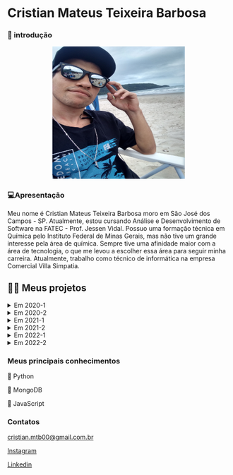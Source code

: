 # Cristian Mateus Teixeira Barbosa


### :book: introdução



<body>

  <div align="center">
    <kbd><img src="https://github.com/CristianMateusTB/TG_PORTIFOLIO/blob/main/assets/Cristian.jpg" width="300px" height="300px"/></kbd>
  </div>






</body>

### :computer:Apresentação

Meu nome é Cristian Mateus Teixeira Barbosa moro em São José dos Campos - SP. Atualmente, estou cursando Análise e Desenvolvimento de Software na FATEC - Prof. Jessen Vidal. Possuo uma formação técnica em Química pelo Instituto Federal de Minas Gerais, mas não tive um grande interesse pela área de química. Sempre tive uma afinidade maior com a área de tecnologia, o que me levou a escolher essa área para seguir minha carreira. Atualmente, trabalho como técnico de informática na empresa Comercial Villa Simpatia.



## :man_technologist: Meus projetos

<details>
  <summary>Em 2020-1</summary>
O projeto integrador no início de 2020 foi um aplicativo de segurança domiciliar desenvolvido para inovar o mercado de segurança, oferecendo facilidade e funcionalidade para que os usuários tenham autonomia na proteção de seus lares


##### :man_teacher: Parceiro Acadêmico:

FATEC - Prof. Jessen Vidal, proposto pelo Prof. Jean Carlos Lourenço Costa da disciplina de Programação em Microinformática.

##### :warning: Problema:

Falta de segurança a longa distancia 

##### :bulb: Solução:

Aplicativo de segurança doméstica, que traz aos usuários conforto, segurança e praticidade, possibilitando controle e monitoramento através de qualquer lugar, por meio de um aparelho móvel conectado à internet.

##### :computer: Tecnologias Utilizadas:

 [kodular](https://www.kodular.io)  - É uma linguagem visual de blocos para criar aplicativos Android, O Kodular foi a principal tecnologia do projeto, pois através dela que o aplicativo foi construído.

[Firebase](https://firebase.google.com/products/realtime-database/?utm_source=google&utm_medium=cpc&utm_campaign=latam-BR-all-pt-dr-SKWS-all-all-trial-e-dr-1011454-LUAC0008679&utm_content=text-ad-none-any-DEV_c-CRE_429626774316-ADGP_Hybrid%20%7C%20SKWS%20-%20EXA%20%7C%20Txt%20~%20Compute_Firebase-KWID_43700066431125567-kwd-312330826250&utm_term=KW_firebase-ST_Firebase&gclid=CjwKCAjwrqqSBhBbEiwAlQeqGi-Fsw0Zm0CZHlbUi-l5d_oEqcTx9shZNZD5AGjEdP--fGkoiY1kfBoCE4EQAvD_BwE&gclsrc=aw.ds) - É uma plataforma desenvolvida pelo Google para a criação de aplicativos móveis e web, Foi utilizado para guardar informações e autenticar clientes no sistema.

Droidcam - É uma aplicação para Android que permite usufruir da câmara e micro do dispositivo móvel a partir de qualquer lugar, foi utilizado para a integração da câmera com o sistema

##### :link: Contribuições pessoais :

Nesse projeto contribui com a programação a linkagem da câmera ao aplicativo utilizando kodular, integração do aplicativo com o firebase e airtable e com a prototipação do front-end desse projeto.

##### Hard skill:

Firebase - sei com autonomia
Kodular - sei fazer com autonomia.
airtable - sei fazer com ajuda.

##### Soft skills:

**Comunicação** - Foi de grande importância para o desenvolvimento do projeto, e se tornou crucial para o projeto pois havia começado da pandemia e tivemos que continuar EAD o que dificultou no começo a comunicação.

**planejamento** - Foi necessário o planejamento constante para definirmos os estágios de desenvolvimento do projeto e de como organizaríamos as tarefas dos projetos.

**Criatividade** - Foi necessário a criatividade para contornarmos os problemas.

##### [GIT do projeto](https://github.com/Rafael-BD/SlimSystem-API)


**Vídeos do projeto:**

- [Câmera de segurança](https://drive.google.com/file/d/1ZTmHyagF4pVJgk02Pg6iP88g4zk6GSTO/view?usp=sharing)
- [Chamadas de Emergência](https://drive.google.com/file/d/1ZZMmOgKXKVMSb6pout-qUtOB4mkpSJ-r/view?usp=sharing)
  </details>



<details>
  <summary>Em 2020-2</summary>
Foi desenvolvido um aplicativo de gerenciamento para controle da jornada de trabalho dos motoristas de forma parametrizável, visando funcionalidades de planejamento, acompanhamento e controle.



##### :man_teacher: Parceiro Acadêmico:

[IACIT](https://www.iacit.com.br) - Desenvolvimento de produtos e sistemas aplicados ao Auxílio do Controle e do Tráfego Aéreo e Marítimo; Defesa e Segurança Pública; Fábrica de Software; Meteorologia; Pesquisa, Desenvolvimento e Inovação e Telemetria.

##### :warning: Problema:

Falta de gerenciamento e obtenção atualizações de status durante a jornada de trabalho dos motoristas.

##### :bulb: Solução:

Desenvolver um aplicativo de gerenciamento para controle da jornada de trabalho dos motoristas de forma parametrizável, visando funcionalidades de planejamento, acompanhamento e controle.

##### :computer: Tecnologias Utilizadas:

[Java](https://www.java.com/pt-BR/) - Java é uma linguagem de programação de alto nível orientada a objetos, O Java foi a principal linguagem de programação do projeto, pois através dela que o aplicativo foi construído.

[Java swing]() -  É um framework que disponibiliza um conjunto de elementos gráficos para ser utilizado na plataforma *Java*, foi utilizada juntamente a linguagem Java.

[PostgreSQL](https://www.postgresql.org) - PostgreSQL é um sistema de gerenciamento de banco de dados relacional de código aberto. Ele é conhecido por sua robustez, confiabilidade e capacidade de lidar com grandes volumes de dados. É amplamente utilizado em aplicações web e empresariais, O PostgreSQL foi o banco de dados usado no projeto.

##### Contribuições pessoais :

Nesse projeto atuei com desenvolvimento e integração do banco de dados postegree com o back-end em java, não possuía qualquer conhecimento de desenvolvimento de banco de dados, o que se tornou um desafio para aprender sobre banco de dados e como cria-lo corretamente. Ao transcorrer do projeto adquiri conhecimento e experiencia com o banco de dados e seus conceitos.

##### Hard skill:

PostgreSQL - sei fazer com autonomia.
Java - sei fazer com ajuda

##### Soft skills:

**Resiliência** - Foi necessário para lidarmos com os imprevistos do projeto e nos adaptarmos aos requisitos de cada entrega.

**Conhecimento de Metodologias Ágeis** - Foi necessário para o gerenciamento eficiente e andamento do projeto.

##### [GIT do projeto](https://github.com/DevSlim001/PI_2020.2)


</details>

<details>
  <summary>Em 2021-1</summary>
Na primeira etapa de 2021, com o avanço da pandemia do COVID-19 e o aumento da demanda por formações EAD, recebemos o desafio de criar uma plataforma de ensino digital que fosse intuitiva e de fácil uso para todos os tipos de usuários.


##### :man_teacher: Parceiro Acadêmico:

[NESS Health](https://ness.com.br/health.php) empresa de tecnologia que inova e transforma diariamente a área da saúde, implementando tecnologias que transformam a medicina moderna.

##### :warning: Problema:

O parceiro acadêmico juntamente a FATEC de São José dos Campos impôs um desafio que consistia em uma solução para facilitar e melhorar a qualidade do aprendizado dos estudantes 

##### :bulb: Solução:

Uma plataforma de ensino remoto com praticidade, facilidade e ampla variedade de conteúdo de qualidade para superar as limitações do ensino no Brasil.

##### :computer: Tecnologias Utilizadas

Java - Java é uma linguagem de programação de alto nível orientada a objetos, O Java foi a principal linguagem de programação do projeto, pois através dela que o aplicativo foi construído.

Javascript - Javascript é uma linguagem de programação interpretada estruturada, de script em alto nível com tipagem dinâmica fraca e multiparadigma, usada principalmente na construção do chatbot e animações das páginas do projeto.

Bootstrap - Bootstrap é um framework web com código-fonte aberto para desenvolvimento de componentes de interface e front-end para sites e aplicações web usando HTML, CSS e Javascript, baseado em modelos de design para a tipografia, melhorando a experiência do usuário em um site amigável e responsivo, utilizado para coleta de templates e responsividade do projeto.


Python - Python é uma linguagem de programação de alto nível, interpretada de script, imperativa, orientada a objetos, funcional, de tipagem dinâmica e forte, Python foi utilizado para construção do script temporizador.py, um microserviço utilizado no decorrer do projeto para controle de tempo de dedicação as tarefas.

Mysql - MySQL é um sistema de gerenciamento de banco de dados relacional de código aberto. Ele é amplamente utilizado para armazenar, recuperar e gerenciar dados em aplicativos e sites, Mysql foi o banco de dados usado no projeto.

##### Contribuições pessoais :

Nesse projeto me dediquei para a integração do banco mysql com o back-end, nas duas últimas sprints ajudei com a criação de telas em javascript e a revisão das telas para que não houvesse problemas de responsividade.

##### Hard skills:

Python -sei fazer com autonomia
Mysql - sei com autonomia
Javascript - sei fazer com autonomia
Java - sei fazer com ajuda

##### Soft skills:

**Autonomia** - Foi necessário iniciativa para resolver problemas e ajustar as integrações do projeto.

[GIT do projeto](https://github.com/DevSlim001/API_NEDUC)


</details>

<details>
  <summary>Em 2021-2</summary>
Na segunda etapa de 2021, tivemos o prazer de trabalhar com uma das maiores empresas de São José dos campos, a proposta seria o gerenciamento e manipulação de documentos internos da empresa parceira de forma mais fácil. Nesse semestre foi proposto que desenvolvêssemos um sistema para gerar documentos de aeronaves de acordo com os padrões estabelecidos pela empresa parceira.



##### :man_teacher: Parceiro Acadêmico

[Embraer](https://embraer.com/br/pt) - Conglomerado transnacional brasileiro, fabricante de aviões comerciais, executivos, agrícolas e militares, peças aeroespaciais, serviços e suporte na área.

##### :warning: Problema

Dificuldade na manipulação de documentos (manuais), demora e trabalho excessivo para criação, edição e atualização dos mesmos.

##### :bulb: Solução

Plataforma WEB responsável por facilitar a edição desses arquivos de forma que não fosse necessário realizar operações exaustivas e repetitivas.

##### :computer: Tecnologias Utilizadas

Java - Java é uma linguagem de programação de alto nível orientada a objetos, O Java foi a principal linguagem de programação do projeto, pois através dela que o aplicativo foi construído.

Javascript - Javascript é uma linguagem de programação interpretada estruturada, de script em alto nível com tipagem dinâmica fraca e multiparadigma.

Springboot - Spring Boot é um framework de desenvolvimento em Java que simplifica a criação de aplicativos Java, fornecendo configurações pré-definidas e um ambiente de execução integrado.

ReactJs - O React é uma biblioteca Javascript de código aberto com foco em criar interfaces de usuário em páginas web, o React foi a principal tecnologia utilizada na construção do front-end do projeto.

##### Contribuições pessoais 

Nesse projeto fui responsável pelo desenvolvimento das páginas web utilizando ReactJs. Contribui alem do desenvolvimento com as pagonas pequenas ajudas para o Back-end e Banco de Dados.

##### Hardskill:

ReactJs - sei fazer com autonomia
java - sei fazer com ajuda

##### Soft skills

***Aprendizado Contínuo*** - Foi necessário o aprendizado continuou pois estava atuando com uma linguagem que não tinha nenhum contato prévio, o que se fez necessário um estudo sobre a linguagem


[GIT do projeto](https://github.com/DevSlim001/API_Slim_4Semestre)
</details>

<details>
  <summary>Em 2022-1</summary>
Nesse semestre a empresa parceira apresentou a proposta de desenvolver um aplicativo mobile que notificasse os proprietários e tornasse mais fácil a leitura de documentos preventivos ou de manutenção de seus veículos correspondentes.



##### :man_teacher: Parceiro Acadêmico

[Embraer](https://embraer.com/br/pt) - Conglomerado transnacional brasileiro, fabricante de aviões comerciais, executivos, agrícolas e militares, peças aeroespaciais, serviços e suporte na área.

##### :warning: Problema

Falta de leitura de documentos preventivos e de manutenção por parte dos donos de veículos, seja por dificuldade de acesso ou pela falta de notificação ao lançar novas FOL's no sistema.

##### :bulb: Solução

Um aplicativo que facilita os procedimentos padrão para os motoristas em caso de problema com seu veículo. No aplicativo, ele sempre terá notificações de alertas e recomendações (denominadas FOLs) vindas diretamente da empresa responsável relacionada aos seus veículos.

##### :computer: Tecnologias Utilizadas

React-native - React Native é um framework para o desenvolvimento de aplicativos móveis, foi a principal linguagem de programação do projeto, pois através dela que o front-end do aplicativo construído.

Javascript - Javascript é uma linguagem de programação amplamente usada para desenvolvimento web, foi a principal linguagem de programação do projeto, pois através dela que o back-end do aplicativo foi construído.

AWS - AWS é uma plataforma de serviços em nuvem oferecida pela Amazon. Possui uma ampla gama de serviços que incluem armazenamento em nuvem, computação em nuvem, análise de dados, aprendizado de máquina e muito mais, foi utilizado para a hospedagem back-end do aplicativo


##### Contribuições pessoais 

Nesse projeto atuei como SM (Scrum Master) e fiquei responsável pelo desenvolvimento de telas de login, usurário e home em react-native incluindo a comunicação com a API Gateway, configurei a AWS para rodar o back-end e fiz a configuração das rotas e portas do front end para a comunicação com a AWS.

##### Hardskill:

React-native - sei com autonomia
Javascript - sei com autonomia
AWS - sei fazer com autonomia.

##### Soft skills

Comunicação - Foi nescessaria a comunicação com a equipe para o alinhamento do projeto e manter a senergia da equipe.

Autonomia - Foi nescessario autonomia para a tomada de descisões durante o projeto.

Gestão de Projeto e Gerenciamento de tempo - Como SM foi nescessario o gerenciamento de tempo para o projeto e atividades.

[GIT do projeto](https://github.com/TecStocks).
</details>

<details>
  <summary>Em 2022-2</summary>



##### :man_teacher: Parceiro Acadêmico:

[Visiona](https://visionaespacial.com) - A Visiona Tecnologia Espacial é uma *joint-venture* entre a Embraer Defesa & Segurança e a Telebras, voltada para a integração de sistemas espaciais.

##### :warning: Problema:

O problema apresentado foi que sempre que os agricultores necessitassem de dados do seu plantio, era necessário o preenchimento manual informações para obtenção de dados.

##### :bulb: Solução

A solução encontrada foi a implementação de uma IA no aplicativo, de forma que seria necessário apenas que o agricultor tirasse uma foto da sua planta para que pudesse receber dados quantitativos.

##### :computer: Tecnologias Utilizadas

ReactJs - O React é uma biblioteca Javascript de código aberto com foco em criar interfaces de usuário em páginas web.

Python - Python é uma linguagem de programação de alto nível, interpretada de script, imperativa, orientada a objetos, funcional, de tipagem dinâmica e forte.

Javascript - Javascript é uma linguagem de programação interpretada estruturada, de script em alto nível com tipagem dinâmica fraca e multiparadigma.

TensorFlow - TensorFlow é uma biblioteca de código aberto desenvolvida pelo Google para aprendizado de máquina e inteligência artificial. 

Yolo - YOLO é um algoritmo de detecção de objetos em tempo real usado em visão computacional. Ele é conhecido por sua capacidade de identificar múltiplos objetos em uma única passagem pela imagem e é amplamente usado em aplicações de segurança, veículos autônomos e vigilância.

##### Contribuições pessoais 

Nesse projeto fui responsável pelo desenvolvimento da IA com python assim como seu treinamento e pelo aperfeiçoamento dos treinos, também fiz a preparação do dataset fazendo a identificação manual de vagem para o treinamento de reconhecimento da IA.

##### Hardskill:

Pytho - sei com autonomia
JavaScript - sei com autonomia

##### Soft skills

Trabalho em equipe - Foi nescessario trabalho em equipe para configurar o treinamento da IA pois foi treinada em computadores diferentes e com configurações diferentes.

atenção para qualidade e detalhe - Foi nescessario atenção para o treino da IA para não ocorrer a memorização em vez da aprencdizagem.
 

[GIT do projeto](https://github.com/DevSlim001/API_Slim_4Semestre)
</details>







### Meus principais conhecimentos

:snake: Python

:game_die: MongoDB

:robot: JavaScript



### Contatos

cristian.mtb00@gmail.com.br

[Instagram](https://www.instagram.com/cristian.mateus.0/)

[Linkedin](https://www.linkedin.com/in/cristian-mateus-2960ab1ab/)
